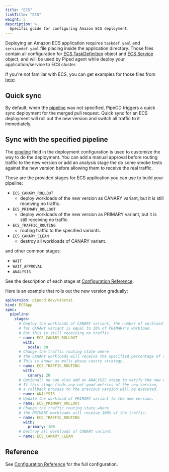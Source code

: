 ```yaml
---
title: "ECS"
linkTitle: "ECS"
weight: 5
description: >
  Specific guide for configuring Amazon ECS deployment.
---
```


Deploying an Amazon ECS application requires `taskdef.yaml` and `servicedef.yaml` file placing inside the application directory. Those files contain all configuration for [ECS TaskDefinition](https://docs.aws.amazon.com/AmazonECS/latest/developerguide/task_definitions.html) object and [ECS Service](https://docs.aws.amazon.com/AmazonECS/latest/developerguide/ecs_services.html) object, and will be used by Piped agent while deploy your application/service to ECS cluster.

If you're not familiar with ECS, you can get examples for those files from [here](/docs/examples/#ecs-applications).

## Quick sync

By default, when the [pipeline](/docs/user-guide/configuration-reference/#ecs-application) was not specified, PipeCD triggers a quick sync deployment for the merged pull request.
Quick sync for an ECS deployment will roll out the new version and switch all traffic to it immediately.

## Sync with the specified pipeline

The [pipeline](/docs/user-guide/configuration-reference/#ecs-application) field in the deployment configuration is used to customize the way to do the deployment.
You can add a manual approval before routing traffic to the new version or add an analysis stage the do some smoke tests against the new version before allowing them to receive the real traffic.

These are the provided stages for ECS application you can use to build your pipeline:

- `ECS_CANARY_ROLLOUT`
  - deploy workloads of the new version as CANARY variant, but it is still receiving no traffic.
- `ECS_PRIMARY_ROLLOUT`
  - deploy workloads of the new version as PRIMARY variant, but it is still receiving no traffic.
- `ECS_TRAFFIC_ROUTING`
  - routing traffic to the specified variants.
- `ECS_CANARY_CLEAN`
  - destroy all workloads of CANARY variant.

and other common stages:
- `WAIT`
- `WAIT_APPROVAL`
- `ANALYSIS`

See the description of each stage at [Configuration Reference](/docs/user-guide/configuration-reference/#stageoptions).

Here is an example that rolls out the new version gradually:

``` yaml
apiVersion: pipecd.dev/v1beta1
kind: ECSApp
spec:
  pipeline:
    stages:
      # Deploy the workloads of CANARY variant, the number of workload
      # for CANARY variant is equal to 30% of PRIMARY's workload.
      # But this is still receiving no traffic.
      - name: ECS_CANARY_ROLLOUT
        with:
          scale: 30
      # Change the traffic routing state where
      # the CANARY workloads will receive the specified percentage of traffic.
      # This is known as multi-phase canary strategy.
      - name: ECS_TRAFFIC_ROUTING
        with:
          canary: 20
      # Optional: We can also add an ANALYSIS stage to verify the new version.
      # If this stage finds any not good metrics of the new version,
      # a rollback process to the previous version will be executed.
      - name: ANALYSIS
      # Update the workload of PRIMARY variant to the new version.
      - name: ECS_PRIMARY_ROLLOUT
      # Change the traffic routing state where
      # the PRIMARY workloads will receive 100% of the traffic.
      - name: ECS_TRAFFIC_ROUTING
        with:
          primary: 100
      # Destroy all workloads of CANARY variant.
      - name: ECS_CANARY_CLEAN
```

## Reference

See [Configuration Reference](/docs/user-guide/configuration-reference/#ecs-application) for the full configuration.

